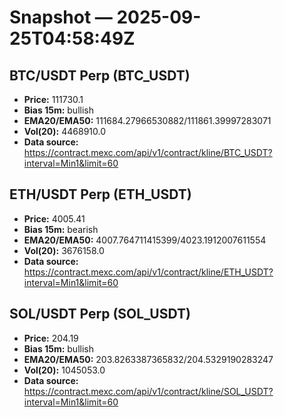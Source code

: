 # Snapshot — 2025-09-25T04:58:49Z

## BTC/USDT Perp (BTC_USDT)
- **Price:** 111730.1
- **Bias 15m:** bullish
- **EMA20/EMA50:** 111684.27966530882/111861.39997283071
- **Vol(20):** 4468910.0
- **Data source:** https://contract.mexc.com/api/v1/contract/kline/BTC_USDT?interval=Min1&limit=60

## ETH/USDT Perp (ETH_USDT)
- **Price:** 4005.41
- **Bias 15m:** bearish
- **EMA20/EMA50:** 4007.764711415399/4023.1912007611554
- **Vol(20):** 3676158.0
- **Data source:** https://contract.mexc.com/api/v1/contract/kline/ETH_USDT?interval=Min1&limit=60

## SOL/USDT Perp (SOL_USDT)
- **Price:** 204.19
- **Bias 15m:** bullish
- **EMA20/EMA50:** 203.8263387365832/204.5329190283247
- **Vol(20):** 1045053.0
- **Data source:** https://contract.mexc.com/api/v1/contract/kline/SOL_USDT?interval=Min1&limit=60
